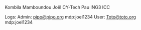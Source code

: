 Kombila Mamboundou Joël 
CY-Tech Pau ING3 ICC

Logs:
Admin: pipo@pipo.org mdp:joel1234
User: Toto@toto.org mdp:joel1234

